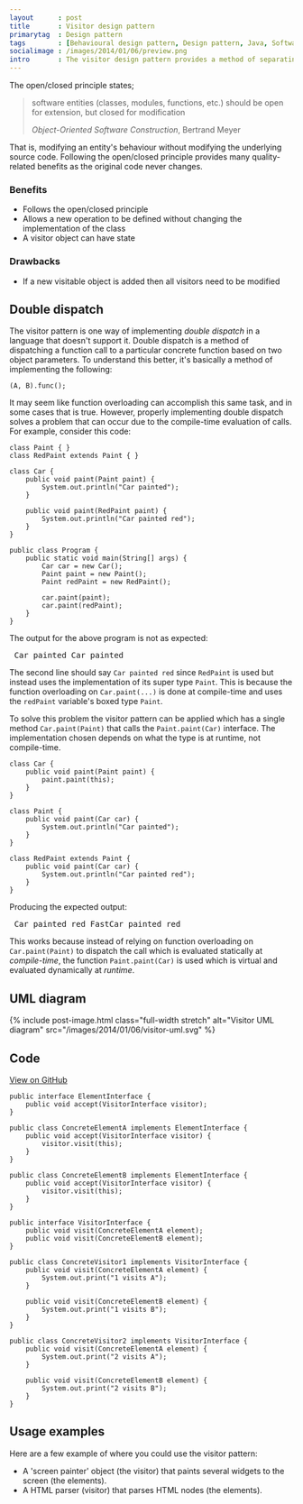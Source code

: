 ```yaml
---
layout      : post
title       : Visitor design pattern
primarytag  : Design pattern
tags        : [Behavioural design pattern, Design pattern, Java, Software engineering, UML]
socialimage : /images/2014/01/06/preview.png
intro       : The visitor design pattern provides a method of separating an algorithm on an object and the object's actual class implementation. This allows the programmer to easily follow the open/closed principle.
---
```


The open/closed principle states;

> software entities (classes, modules, functions, etc.) should be open for extension, but closed for modification
>
> <footer><cite>Object-Oriented Software Construction</cite>, Bertrand Meyer</footer>

That is, modifying an entity's behaviour without modifying the underlying source code. Following the open/closed principle provides many quality-related benefits as the original code never changes.

### Benefits

- Follows the open/closed principle
- Allows a new operation to be defined without changing the implementation of the class
- A visitor object can have state

### Drawbacks

- If a new visitable object is added then all visitors need to be modified



## Double dispatch

The visitor pattern is one way of implementing *double dispatch* in a language that doesn't support it. Double dispatch is a method of dispatching a function call to a particular concrete function based on two object parameters. To understand this better, it's basically a method of implementing the following:

    (A, B).func();

It may seem like function overloading can accomplish this same task, and in some cases that is true. However, properly implementing double dispatch solves a problem that can occur due to the compile-time evaluation of calls. For example, consider this code:

<!--prettify lang=java-->
    class Paint { }
    class RedPaint extends Paint { }

    class Car {
        public void paint(Paint paint) {
            System.out.println("Car painted");
        }

        public void paint(RedPaint paint) {
            System.out.println("Car painted red");
        }
    }

    public class Program {
        public static void main(String[] args) {
            Car car = new Car();
            Paint paint = new Paint();
            Paint redPaint = new RedPaint();

            car.paint(paint);
            car.paint(redPaint);
        }
    }

The output for the above program is not as expected:

<samp><pre>
Car painted
Car painted
</pre></samp>

The second line should say `Car painted red` since `RedPaint` is used but instead uses the implementation of its super type `Paint`. This is because the function overloading on `Car.paint(...)` is done at compile-time and uses the `redPaint` variable's boxed type `Paint`.

To solve this problem the visitor pattern can be applied which has a single method `Car.paint(Paint)` that calls the `Paint.paint(Car)` interface. The implementation chosen depends on what the type is at runtime, not compile-time.

<!--prettify lang=java-->
    class Car {
        public void paint(Paint paint) {
            paint.paint(this);
        }
    }

    class Paint {
        public void paint(Car car) {
            System.out.println("Car painted");
        }
    }

    class RedPaint extends Paint {
        public void paint(Car car) {
            System.out.println("Car painted red");
        }
    }

Producing the expected output:

<samp><pre>
Car painted red
FastCar painted red
</pre></samp>

This works because instead of relying on function overloading on `Car.paint(Paint)` to dispatch the call which is evaluated statically at *compile-time*, the function `Paint.paint(Car)` is used which is virtual and evaluated dynamically at *runtime*.



## UML diagram

{% include post-image.html class="full-width stretch" alt="Visitor UML diagram" src="/images/2014/01/06/visitor-uml.svg" %}



## Code

[View on GitHub][1]

<!--prettify lang=java-->
    public interface ElementInterface {
        public void accept(VisitorInterface visitor);
    }

    public class ConcreteElementA implements ElementInterface {
        public void accept(VisitorInterface visitor) {
            visitor.visit(this);
        }
    }

    public class ConcreteElementB implements ElementInterface {
        public void accept(VisitorInterface visitor) {
            visitor.visit(this);
        }
    }

    public interface VisitorInterface {
        public void visit(ConcreteElementA element);
        public void visit(ConcreteElementB element);
    }

    public class ConcreteVisitor1 implements VisitorInterface {
        public void visit(ConcreteElementA element) {
            System.out.print("1 visits A");
        }

        public void visit(ConcreteElementB element) {
            System.out.print("1 visits B");
        }
    }

    public class ConcreteVisitor2 implements VisitorInterface {
        public void visit(ConcreteElementA element) {
            System.out.print("2 visits A");
        }

        public void visit(ConcreteElementB element) {
            System.out.print("2 visits B");
        }
    }



## Usage examples

Here are a few example of where you could use the visitor pattern:

* A 'screen painter' object (the visitor) that paints several widgets to the screen (the elements).
* A HTML parser (visitor) that parses HTML nodes (the elements).



[1]: https://github.com/Tyriar/growing-with-the-web/tree/master/design-patterns/visitor
